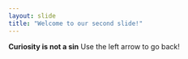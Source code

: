 ```yaml
---
layout: slide
title: "Welcome to our second slide!"
---
```

**Curiosity is not a sin**
Use the left arrow to go back!
